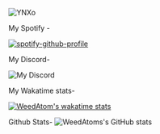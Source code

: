 
![YNXo](https://github.com/weedatom/weedatom/assets/115914024/7a085136-5d46-48c5-afaf-386fbee12f68)

My Spotify - 



[![spotify-github-profile](https://spotify-github-profile.vercel.app/api/view?uid=y3g2pmkhcx3xl32kbgzsbgdug&cover_image=true&theme=default&show_offline=false&background_color=121212&interchange=false)](https://github.com/kittinan/spotify-github-profile)

My Discord-



![My Discord](https://discord-readme-badge.vercel.app/api?id=775717417845522442)




My Wakatime stats-


[![WeedAtom's wakatime stats](https://github-readme-stats.vercel.app/api/wakatime?username=weedatom)](https://github.com/anuraghazra/github-readme-stats)


Github Stats-
![WeedAtoms's GitHub stats](https://github-readme-stats.vercel.app/api?username=weedatom&show_icons=true&theme=transparent)

